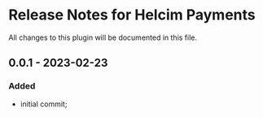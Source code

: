 # Release Notes for Helcim Payments

All changes to this plugin will be documented in this file.

## 0.0.1 - 2023-02-23
### Added
- initial commit;